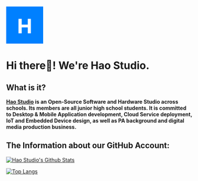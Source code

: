 ![Hao Studio Logo](Logo.png)
# **Hi there👋!   We're Hao Studio**.
## **What is it?**
**[Hao Studio](https://hao-studio.vercel.app) is an Open-Source Software and Hardware Studio across schools. Its members are all junior high school students. It is committed to Desktop & Mobile Application development, Cloud Service deployment, IoT and Embedded Device design, as well as PA background and digital media production business.**
## **The Information about our GitHub Account:**
[![Hao Studio's Github Stats](https://github-readme-stats.vercel.app/api?username=Hao-Studio)](https://github.com/Hao-Studio/github-readme-stats)

[![Top Langs](https://github-readme-stats.vercel.app/api/top-langs/?username=Hao-Studio&layout=compact)](https://github.com/Hao-Studio/github-readme-stats)
